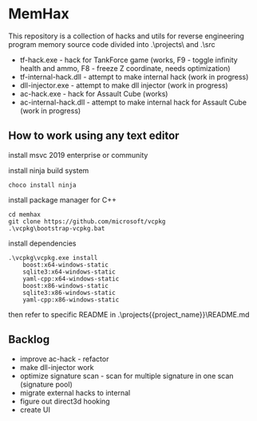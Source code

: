 # MemHax
This repository is a collection of hacks and utils for reverse engineering program memory
source code divided into .\projects\ and .\src 

- tf-hack.exe - hack for TankForce game (works, F9 - toggle infinity health and ammo, F8 - freeze Z coordinate, needs optimization)
- tf-internal-hack.dll - attempt to make internal hack (work in progress)
- dll-injector.exe - attempt to make dll injector (work in progress)
- ac-hack.exe - hack for Assault Cube (works)
- ac-internal-hack.dll - attempt to make internal hack for Assault Cube (work in progress)

## How to work using any text editor

install msvc 2019 enterprise or community

install ninja build system

```
choco install ninja
```

install package manager for C++

```
cd memhax
git clone https://github.com/microsoft/vcpkg
.\vcpkg\bootstrap-vcpkg.bat
```

install dependencies

```
.\vcpkg\vcpkg.exe install
    boost:x64-windows-static
    sqlite3:x64-windows-static
    yaml-cpp:x64-windows-static
    boost:x86-windows-static
    sqlite3:x86-windows-static
    yaml-cpp:x86-windows-static
```

then refer to specific README in .\projects\{{project_name}}\README.md

## Backlog

- improve ac-hack - refactor
- make dll-injector work
- optimize signature scan - scan for multiple signature in one scan (signature pool)
- migrate external hacks to internal
- figure out direct3d hooking
- create UI
